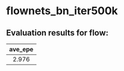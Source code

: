 # flownets_bn_iter500k  

## Evaluation results for flow:  

|  ave_epe  |  
|:---------:|  
|   2.976   |
